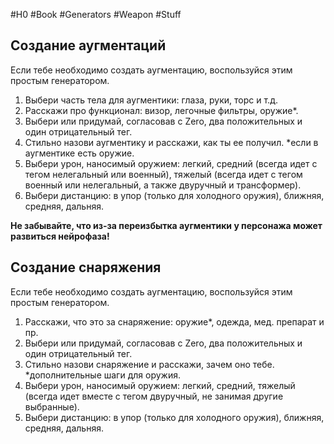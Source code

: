 #H0 #Book #Generators #Weapon #Stuff 
## Создание аугментаций
Если тебе необходимо создать аугментацию, воспользуйся этим простым генератором.
1. Выбери часть тела для аугментики: глаза, руки, торс и т.д.
2. Расскажи про функционал: визор, легочные фильтры, оружие*.
3. Выбери или придумай, согласовав с Zero, два положительных и один отрицательный тег. 
4. Стильно назови аугментику и расскажи, как ты ее получил.
*если в аугментике есть оружие.
1. Выбери урон, наносимый оружием: легкий, средний (всегда идет с тегом нелегальный или военный), тяжелый (всегда идет с тегом военный или нелегальный, а также двуручный и трансформер).
2. Выбери дистанцию: в упор (только для холодного оружия), ближняя, средняя, дальняя.

**Не забывайте, что из-за переизбытка аугментики у персонажа может развиться нейрофаза!**

## Создание снаряжения
Если тебе необходимо создать аугментацию, воспользуйся этим простым генератором.
1. Расскажи, что это за снаряжение: оружие*, одежда, мед. препарат и пр.
2. Выбери или придумай, согласовав с Zero, два положительных и один отрицательный тег. 
3. Стильно назови снаряжение и расскажи, зачем оно тебе.
*дополнительные шаги для оружия.
1. Выбери урон, наносимый оружием: легкий, средний, тяжелый (всегда идет вместе с тегом двуручный, не занимая другие выбранные). 
2. Выбери дистанцию: в упор (только для холодного оружия), ближняя, средняя, дальняя.